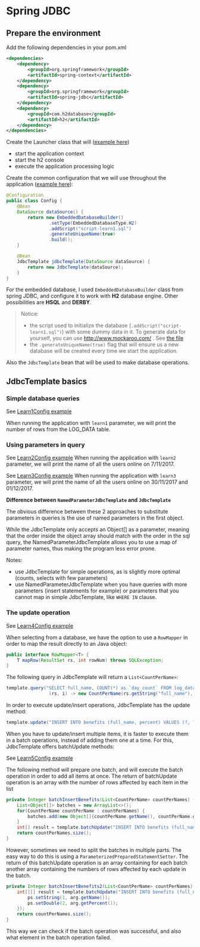 # Spring JDBC

## Prepare the environment

Add the following dependencies in your pom.xml

```xml
<dependencies>
    <dependency>
        <groupId>org.springframework</groupId>
        <artifactId>spring-context</artifactId>
    </dependency>
    <dependency>
        <groupId>org.springframework</groupId>
        <artifactId>spring-jdbc</artifactId>
    </dependency>
    <dependency>
        <groupId>com.h2database</groupId>
        <artifactId>h2</artifactId>
    </dependency>
</dependencies>
```

Create the Launcher class that will ([example here](../src/main/java/learn/Launcher.java))

- start the application context
- start the h2 console
- execute the application processing logic

Create the common configuration that we will use throughout the application ([example here](../src/main/java/learn/common/Config.java)):

```java
@Configuration
public class Config {
    @Bean
    DataSource dataSource() {
        return new EmbeddedDatabaseBuilder()
                .setType(EmbeddedDatabaseType.H2)
                .addScript("script-learn1.sql")
                .generateUniqueName(true)
                .build();
    }

    @Bean
    JdbcTemplate jdbcTemplate(DataSource dataSource) {
        return new JdbcTemplate(dataSource);
    }
}
```

For the embedded database, I used `EmbeddedDatabaseBuilder` class from spring JDBC, and configure it to work with **H2** database engine. Other possibilities are **HSQL** and **DERBY**.

> Notice:
> - the script used to initialize the database (`.addScript("script-learn1.sql")`) with some dummy data in it. To generate data for yourself, you can use http://www.mockaroo.com/ . See [the file](../src/main/resources/script-learn1.sql)
> - the `.generateUniqueName(true)` flag that will ensure us a new database will be created every time we start the application.

Also the `JdbcTemplate` bean that will be used to make database operations.

## JdbcTemplate basics

### Simple database queries 

See [Learn1Config example](../src/main/java/learn/learn1/Learn1Config.java)

When running the application with `learn1` parameter, we will print the number of rows from the LOG_DATA table.

### Using parameters in query

See [Learn2Config example](../src/main/java/learn/learn2/Learn2Config.java)
When running the application with `learn2` parameter, we will print the name of all the users online on 7/11/2017.

See [Learn3Config example](../src/main/java/learn/learn3/Learn3Config.java)
When running the application with `learn3` parameter, we will print the name of all the users online on 30/11/2017 and 01/12/2017.

**Difference between `NamedParameterJdbcTemplate` and `JdbcTemplate`**

The obvious difference between these 2 approaches to substitute parameters in queries is the use of named parameters in the first object.

While the JdbcTemplate only accepts an Object[] as a parameter, meaning that the order inside the object array should match with the order in the sql query, the NamedParameterJdbcTemplate allows you to use a map of parameter names, thus making the program less error prone.

Notes:

- use JdbcTemplate for simple operations, as is slightly more optimal (counts, selects with few parameters)
- use NamedParameterJdbcTemplate when you have queries with more parameters (insert statements for example) or parameters that you cannot map in simple JdbcTemplate, like `WHERE IN` clause.

### The update operation

See [Learn4Config example](../src/main/java/learn/learn4/Learn4Config.java)

When selecting from a database, we have the option to use a `RowMapper` in order to map the result directly to an Java object:

```java
public interface RowMapper<T> {
	T mapRow(ResultSet rs, int rowNum) throws SQLException;
}
```

The following query in JdbcTemplate will return a `List<CountPerName>`:

```java
template.query("SELECT full_name, COUNT(*) as `day_count` FROM log_data GROUP BY full_name",
                (rs, i) -> new CountPerName(rs.getString("full_name"), rs.getInt("day_count")));
```

In order to execute update/insert operations, JdbcTemplate has the update method:

```java
template.update("INSERT INTO benefits (full_name, percent) VALUES (?, ?)", countPerName.getName(), countPerName.getPercent());
```

When you have to update/insert multiple items, it is faster to execute them in a batch operations, instead of adding them one at a time. For this, JdbcTemplate offers batchUpdate methods:

See [Learn5Config example](../src/main/java/learn/learn5/Learn5Config.java)

The following method will prepare one batch, and will execute the batch operation in order to add all items at once. The return of batchUpdate operation is an array with the number of rows affected by each item in the list

```java
private Integer batchInsertBenefits(List<CountPerName> countPerNames) {
    List<Object[]> batches = new ArrayList<>();
    for(CountPerName countPerName : countPerNames) {
        batches.add(new Object[]{countPerName.getName(), countPerName.getPercent()});
    }
    int[] result = template.batchUpdate("INSERT INTO benefits (full_name, percent) VALUES (?, ?)", batches);
    return countPerNames.size();
}
```

However, sometimes we need to split the batches in multiple parts. The easy way to do this is using a `ParameterizedPreparedStatementSetter`. The return of this batchUpdate operation is an array containing for each batch another array containing the numbers of rows affected by each update in the batch.

```java
private Integer batchInsertBenefits2(List<CountPerName> countPerNames) {
    int[][] result = template.batchUpdate("INSERT INTO benefits (full_name, percent) VALUES (?, ?)", countPerNames, 50, (ps, arg) -> {
        ps.setString(1, arg.getName());
        ps.setDouble(2, arg.getPercent());
    });
    return countPerNames.size();
}
```

This way we can check if the batch operation was successful, and also what element in the batch operation failed.

